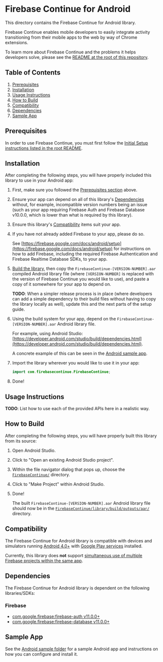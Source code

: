 # Firebase Continue for Android

This directory contains the Firebase Continue for Android library.

Firebase Continue enables mobile developers to easily integrate activity transitioning
from their mobile apps to the web by way of Chrome extensions.

To learn more about Firebase Continue and the problems it helps developers solve,
please see the [README at the root of this repository](../).

## Table of Contents

1. [Prerequisites](#prerequisites)
2. [Installation](#installation)
3. [Usage Instructions](#usage-instructions)
4. [How to Build](#how-to-build)
5. [Compatibility](#compatibility)
6. [Dependencies](#dependencies)
7. [Sample App](#sample-app)

## Prerequisites

In order to use Firebase Continue, you must first follow the
[Initial Setup instructions listed in the root README](../#initial-setup).

## Installation

After completing the following steps, you will have properly included this library
to use in your Android app:

1.  First, make sure you followed the [Prerequisites section](#prerequisites) above.

2.  Ensure your app can depend on all of this library's
    [Dependencies](#dependencies)
    without, for example, incompatible version numbers being an issue
    (such as your app requiring Firebase Auth and Firebase Database v10.0.0,
    which is lower than what is required by this library).

3.  Ensure this library's [Compatibility](#compatibility) items suit your app.

4.  If you have not already added Firebase to your app, please do so.

    See
    [https://firebase.google.com/docs/android/setup](https://firebase.google.com/docs/android/setup)
    for instructions on how to add Firebase, including the required
    Firebase Authentication and Firebase Realtime Database SDKs, to your app.

5.  [Build the library](#how-to-build),
    then copy the `FirebaseContinue-[VERSION-NUMBER].aar`
    compiled Android library file (where `[VERSION-NUMBER]` is replaced with the
    version of Firebase Continue you would like to use),
    and paste a copy of it somewhere for your app to depend on.

    **TODO**: When a simpler release process is in place (where developers can
    add a simple dependency to their build files without having to copy the library
    locally as well), update this and the next parts of the setup guide.

6.  Using the build system for your app,
    depend on the `FirebaseContinue-[VERSION-NUMBER].aar` Android library file.

    For example, using Android Studio:
    [https://developer.android.com/studio/build/dependencies.html](https://developer.android.com/studio/build/dependencies.html).

    A concrete example of this can be seen in the
    [Android sample app](../samples/android).

7.  Import the library wherever you would like to use it in your app:

    ```java
    import com.firebasecontinue.FirebaseContinue;
    ```

8.  Done!

## Usage Instructions

**TODO**: List how to use each of the provided APIs here in a realistic way.

## How to Build

After completing the following steps, you will have properly built this library
from its source:

1.  Open Android Studio.

2.  Click to "Open an existing Android Studio project".

3.  Within the file navigator dialog that pops up, choose the
    [`FirebaseContinue/`](FirebaseContinue) directory.

4.  Click to "Make Project" within Android Studio.

5.  Done!

    The built `FirebaseContinue-[VERSION-NUMBER].aar` Android library file should
    now be in the
    [`FirebaseContinue/library/build/outputs/aar/`](FirebaseContinue/library/build/outputs/aar)
    directory.

## Compatibility

The Firebase Continue for Android library is compatible with devices and simulators
running
[Android 4.0+](https://developer.android.com/about/versions/android-4.0.html)
with
[Google Play services](https://play.google.com/store/apps/details?id=com.google.android.gms&hl=en)
installed.

Currently, this library does **not** support
[simultaneous use of multiple Firebase projects within the same app](https://firebase.google.com/docs/configure/#use_multiple_projects_in_your_application).

## Dependencies

The Firebase Continue for Android library is dependent on the following
libraries/SDKs:

### Firebase
- [com.google.firebase:firebase-auth v11.0.0+](https://firebase.google.com/docs/android/setup#available_libraries)
- [com.google.firebase:firebase-database v11.0.0+](https://firebase.google.com/docs/android/setup#available_libraries)

## Sample App

See the [Android sample folder](../samples/android) for a sample Android app and
instructions on how you can configure and install it.

